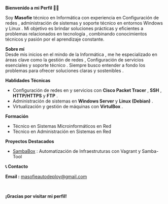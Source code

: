 **Bienvenido a mi Perfil 👋🏻** <br>

Soy **Masofie** técnico en Informática con experiencia en Configuración de redes , administración 
de sistemas y soporte técnico en entornos Windows y Linux . Mi objetivo es brindar soluciones prácticas 
y eficientes a problemas relacionados en tecnología , combinando conocimientos técnicos y pasión por el aprendizaje
constante.

**Sobre mí** <br>
Desde mis inicios en el mindo de la Informática , me he especializado en áreas clave como la gestión de redes , 
Configuración de servicios esenciales y soporte técnico . Siempre busco entender a fondo los problemas para ofrecer 
soluciones claras y sostenibles .

**Hablidades Técnicas** <br>

- Configuración de redes en y servicios con **Cisco Packet Tracer** , **SSH** , **HTTP/HTTPS** y **FTP** .
- Administración de sistemas en **Windows Server** y **Linux (Debian)** .
- Virtualización y gestión de máquinas con **VirtulBox** .

**Formación** <br>

- Técnico en Sistemas Microinformáticos en Red
- Técnico en Administración en Sistemas en Red

**Proyectos Destacados** <br>
- [SambaBox](https://github.com/masofie/sambabox?tab=readme-ov-file) : Automatización de Infraestruturas con Vagrant y Samba-Tool

**📞 Contacto** <br>

**Email :** masofieautodeploy@gmail.com

<br>

**¡Gracias por visitar mi perfil!**
